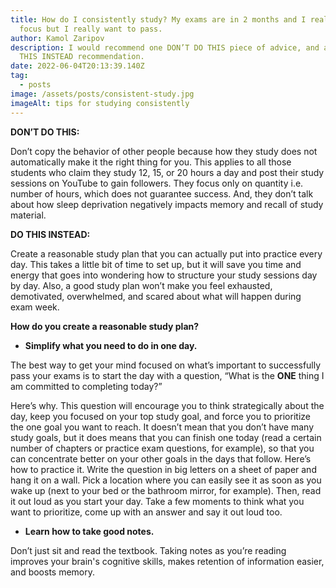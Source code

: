 ```yaml
---
title: How do I consistently study? My exams are in 2 months and I really can't
  focus but I really want to pass.
author: Kamol Zaripov
description: I would recommend one DON’T DO THIS piece of advice, and another DO
  THIS INSTEAD recommendation.
date: 2022-06-04T20:13:39.140Z
tag:
  - posts
image: /assets/posts/consistent-study.jpg
imageAlt: tips for studying consistently
---
```

**DON’T DO THIS:**

Don’t copy the behavior of other people because how they study does not automatically make it the right thing for you. This applies to all those students who claim they study 12, 15, or 20 hours a day and post their study sessions on YouTube to gain followers. They focus only on quantity i.e. number of hours, which does not guarantee success. And, they don’t talk about how sleep deprivation negatively impacts memory and recall of study material.



**DO THIS INSTEAD:**

Create a reasonable study plan that you can actually put into practice every day. This takes a little bit of time to set up, but it will save you time and energy that goes into wondering how to structure your study sessions day by day. Also, a good study plan won’t make you feel exhausted, demotivated, overwhelmed, and scared about what will happen during exam week.



**How do you create a reasonable study plan?**

* **Simplify what you need to do in one day.**

The best way to get your mind focused on what’s important to successfully pass your exams is to start the day with a question, “What is the **ONE** thing I am committed to completing today?”

Here’s why. This question will encourage you to think strategically about the day, keep you focused on your top study goal, and force you to prioritize the one goal you want to reach. It doesn’t mean that you don’t have many study goals, but it does means that you can finish one today (read a certain number of chapters or practice exam questions, for example), so that you can concentrate better on your other goals in the days that follow.
Here’s how to practice it. Write the question in big letters on a sheet of paper and hang it on a wall. Pick a location where you can easily see it as soon as you wake up (next to your bed or the bathroom mirror, for example). Then, read it out loud as you start your day. Take a few moments to think what you want to prioritize, come up with an answer and say it out loud too.

* **Learn how to take good notes.**

Don’t just sit and read the textbook. Taking notes as you’re reading improves your brain's cognitive skills, makes retention of information easier, and boosts memory.